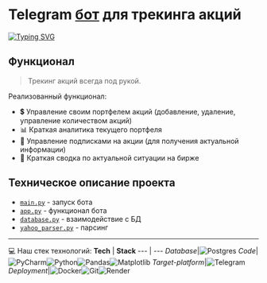 #  Telegram [бот](https://web.telegram.org/a/#6192788119) для трекинга акций
[![Typing SVG](https://readme-typing-svg.herokuapp.com?color=%2336BCF7&lines=feat.+YahooFinance)](https://finance.yahoo.com/)
## Функционал
>Трекинг акций всегда под рукой.

Реализованный функционал:
* 💲  Управление своим портфелем акций (добавление, удаление, управление количеством акций)
* 📊 Краткая аналитика текущего портфеля
* 📆 Управление подписками на акции (для получения актуальной информации)
* 📝 Краткая сводка по актуальной ситуации на бирже

## Техническое описание проекта
* [`main.py`](main.py) - запуск бота
* [`app.py`](app.py) - функционал бота
* [`database.py`](database.py) - взаимодействие с БД
* [`yahoo_parser.py`](yahoo_parser.py) - парсинг

---
:computer: Наш стек технологий:
**Tech** | **Stack**
--- | ---
*Database*|![Postgres](https://img.shields.io/badge/postgres-%23316192.svg?style=for-the-badge&logo=postgresql&logoColor=white) 
*Code*|![PyCharm](https://img.shields.io/badge/pycharm-143?style=for-the-badge&logo=pycharm&logoColor=black&color=black&labelColor=green)![Python](https://img.shields.io/badge/python-3670A0?style=for-the-badge&logo=python&logoColor=ffdd54)![Pandas](https://img.shields.io/badge/pandas-%23150458.svg?style=for-the-badge&logo=pandas&logoColor=white)![Matplotlib](https://img.shields.io/badge/Matplotlib-%23ffffff.svg?style=for-the-badge&logo=Matplotlib&logoColor=black)
*Target-platform*|![Telegram](https://img.shields.io/badge/Telegram-2CA5E0?style=for-the-badge&logo=telegram&logoColor=white)
*Deployment*|![Docker](https://img.shields.io/badge/docker-%230db7ed.svg?style=for-the-badge&logo=docker&logoColor=white)![Git](https://img.shields.io/badge/git-%23F05033.svg?style=for-the-badge&logo=git&logoColor=white)![Render](https://img.shields.io/badge/Render-%46E3B7.svg?style=for-the-badge&logo=render&logoColor=white)
